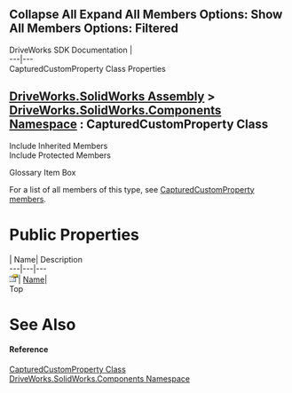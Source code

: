 Collapse All Expand All Members Options: Show All  Members Options: Filtered   
---  
DriveWorks SDK Documentation  |   
---|---  
CapturedCustomProperty Class Properties   
  
[DriveWorks.SolidWorks Assembly](topic13342.md) > [DriveWorks.SolidWorks.Components Namespace](topic13925.md) : CapturedCustomProperty Class  
---  
  
Include Inherited Members    
Include Protected Members    


Glossary Item Box

For a list of all members of this type, see [CapturedCustomProperty members](topic14133.md).

# Public Properties

| Name| Description  
---|---|---  
![Public Property](dotnetimages/publicProperty.gif)| [Name](topic14138.md)|   
Top

# See Also

#### Reference

[CapturedCustomProperty Class](topic14132.md)   
[DriveWorks.SolidWorks.Components Namespace](topic13925.md)


